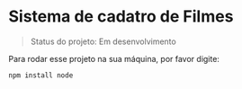 # Sistema de cadatro de Filmes

> Status do projeto: Em desenvolvimento

Para rodar esse projeto na sua máquina, por favor digite:

```
npm install node
```
